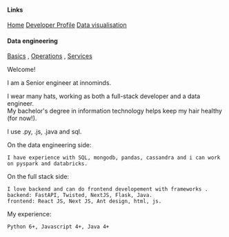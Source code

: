 #### Links

[Home](./README.md) [Developer Profile](https://venu-mallik.pages.dev) [Data visualisation](https://climate.pages.dev)

#### Data engineering

[Basics](./data_basic.md) , [Operations](./data_operations.md) , [Services](./data_services.md)


Welcome!

I am a Senior engineer at innominds.

I wear many hats, working as both a full-stack developer and a data engineer.\
My bachelor's degree in information technology helps keep my hair healthy (for now!).

I use .py, .js, .java and sql.

On the data engineering side:

    I have experience with SQL, mongodb, pandas, cassandra and i can work on pyspark and databricks.

On the full stack side:

    I love backend and can do frontend developement with frameworks . 
    backend: FastAPI, Twisted, NextJS, Flask, Java.
    frontend: React JS, Next JS, Ant design, html, js.

My experience: 
    
    Python 6+, Javascript 4+, Java 4+



